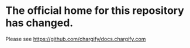 # The official home for this repository has changed.

Please see <https://github.com/chargify/docs.chargify.com>